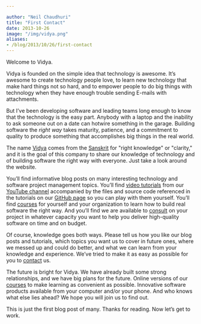 ```yaml
---

author: "Neil Chaudhuri"
title: "First Contact"
date: 2013-10-26
image: "/img/vidya.png"
aliases:
- /blog/2013/10/26/first-contact
---
```


Welcome to Vidya.

Vidya is founded on the simple idea that technology is awesome. It’s awesome to create technology people love, to
learn new technology that make hard things not so hard, and to empower people to do big things with technology when they
have enough trouble sending E-mails with attachments.

But I’ve been developing software and leading teams long enough to know that the technology is the easy part. Anybody
with a laptop and the inability to ask someone out on a date can hotwire something in the garage. Building software the
*right way* takes maturity, patience, and a commitment to quality to produce something that accomplishes big things in
the real world.

The name [Vidya](http://en.wikipedia.org/wiki/Vidy%C4%81) comes from the [Sanskrit](http://en.wikipedia.org/wiki/Sanskrit)
for "right knowledge" or "clarity," and it is the goal of this company to share our knowledge of technology and of
building software the right way with everyone. Just take a look around the website.

You’ll find informative blog posts on many interesting technology and software project management topics. You’ll find
[video tutorials](/tutorial) from our [YouTube channel](http://www.youtube.com/channel/UC24LVc8Bb65SF6LW-SLog9A)
accompanied by the files and source code referenced in the tutorials on our [GitHub page](https://github.com/VidyaSource)
so you can play with them yourself. You’ll find [courses](/courses) for yourself and your organization to learn how to
build real software the right way. And you’ll find we are available to [consult](/consulting) on your project in whatever
capacity you want to help you deliver high-quality software on time and on budget.

Of course, knowledge goes both ways. Please tell us how you like our blog posts and tutorials, which topics you want us
to cover in future ones, where we messed up and could do better, and what we can learn from your knowledge and experience.
We’ve tried to make it as easy as possible for you to [contact](/contact) us.

The future is bright for Vidya. We have already built some strong relationships, and we have big plans for the future.
Online versions of our [courses](/courses) to make learning as convenient as possible. Innovative software products
available from your computer and/or your phone. And who knows what else lies ahead? We hope you will join us to find out.

This is just the first blog post of many. Thanks for reading. Now let’s get to work.
